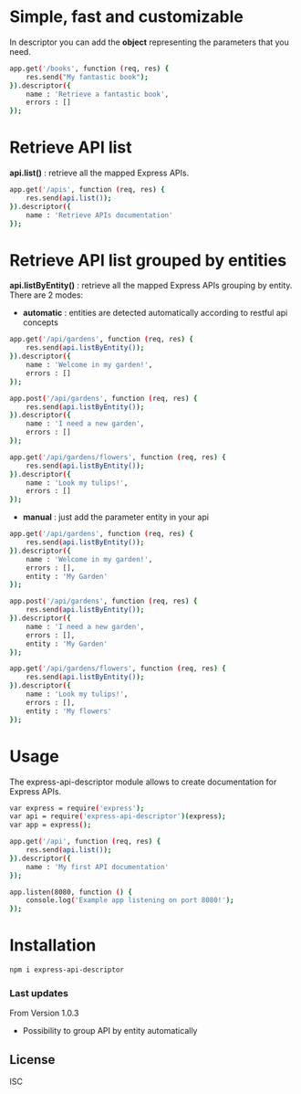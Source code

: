 # Simple, fast and customizable
In descriptor you can add the **object** representing the parameters that you need.
```sh
app.get('/books', function (req, res) {
    res.send("My fantastic book");
}).descriptor({
    name : 'Retrieve a fantastic book',
    errors : []
});
```

# Retrieve API list
**api.list()** : retrieve all the mapped Express APIs.
```sh
app.get('/apis', function (req, res) {
    res.send(api.list());
}).descriptor({
    name : 'Retrieve APIs documentation'
});
```

# Retrieve API list grouped by entities
**api.listByEntity()** : retrieve all the mapped Express APIs grouping by entity. There are 2 modes:
* **automatic** : entities are detected automatically according to restful api concepts

```sh
app.get('/api/gardens', function (req, res) {
    res.send(api.listByEntity());
}).descriptor({
    name : 'Welcome in my garden!',
    errors : []
});

app.post('/api/gardens', function (req, res) {
    res.send(api.listByEntity());
}).descriptor({
    name : 'I need a new garden',
    errors : []
});

app.get('/api/gardens/flowers', function (req, res) {
    res.send(api.listByEntity());
}).descriptor({
    name : 'Look my tulips!',
    errors : []
});
```

* **manual** : just add the parameter entity in your api
```sh
app.get('/api/gardens', function (req, res) {
    res.send(api.listByEntity());
}).descriptor({
    name : 'Welcome in my garden!',
    errors : [],
    entity : 'My Garden'
});

app.post('/api/gardens', function (req, res) {
    res.send(api.listByEntity());
}).descriptor({
    name : 'I need a new garden',
    errors : [],
    entity : 'My Garden'
});

app.get('/api/gardens/flowers', function (req, res) {
    res.send(api.listByEntity());
}).descriptor({
    name : 'Look my tulips!',
    errors : [],
    entity : 'My flowers'
});
```


# Usage
The express-api-descriptor module allows to create documentation for Express APIs.
```sh
var express = require('express');
var api = require('express-api-descriptor')(express);
var app = express();

app.get('/api', function (req, res) {
    res.send(api.list());
}).descriptor({
    name : 'My first API documentation'
});

app.listen(8080, function () {
    console.log('Example app listening on port 8080!');
});
```

# Installation
```sh
npm i express-api-descriptor
```

### Last updates

From Version 1.0.3
 - Possibility to group API by entity automatically

License
----

ISC
